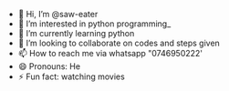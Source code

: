 - 👋 Hi, I’m @saw-eater
- 👀 I’m interested in python programming_
- 🌱 I’m currently learning python
- 💞️ I’m looking to collaborate on codes and steps given
- 📫 How to reach me via whatsapp "0746950222'
- 😄 Pronouns: He
- ⚡ Fun fact: watching movies

<!---
saw-eater/saw-eater is a ✨ special ✨ repository because its `README.md` (this file) appears on your GitHub profile.
You can click the Preview link to take a look at your changes.
--->
